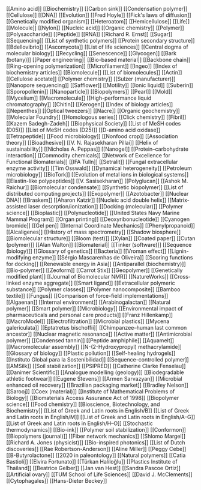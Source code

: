 [[Amino acid]]
[[Biochemistry]]
[[Carbon sink]]
[[Condensation polymer]]
[[Cellulose]]
[[DNA]]
[[Evolution]]
[[Fred Hoyle]]
[[Fick's laws of diffusion]]
[[Genetically modified organism]]
[[Heteroatom]]
[[Hemicellulose]]
[[Life]]
[[Molecule]]
[[Nylon]]
[[Nucleic acid]]
[[Organic chemistry]]
[[Polymer]]
[[Polysaccharide]]
[[Peptide]]
[[RNA]]
[[Richard R. Ernst]]
[[Sugar]]
[[Sequencing]]
[[List of synthetic polymers]]
[[Protein secondary structure]]
[[Bdellovibrio]]
[[Ascomycota]]
[[List of life sciences]]
[[Central dogma of molecular biology]]
[[Recycling]]
[[Senescence]]
[[Glycogen]]
[[Bark (botany)]]
[[Paper engineering]]
[[Bio-based material]]
[[Backbone chain]]
[[Ring-opening polymerization]]
[[Microfilament]]
[[Ingeo]]
[[Index of biochemistry articles]]
[[Biomolecule]]
[[List of biomolecules]]
[[Actin]]
[[Cellulose acetate]]
[[Polymer chemistry]]
[[Sulzer (manufacturer)]]
[[Nanopore sequencing]]
[[Safflower]]
[[Motility]]
[[Ionic liquid]]
[[Suberin]]
[[Sporopollenin]]
[[Nanoparticle]]
[[Biopolymers]]
[[Pearl]]
[[Mold]]
[[Mycelium]]
[[Macromolecule]]
[[High-performance liquid chromatography]]
[[Chitin]]
[[Kerogen]]
[[Index of biology articles]]
[[Nepenthes]]
[[Optical tweezers]]
[[Nacre]]
[[Organic geochemistry]]
[[Molecular Foundry]]
[[Homologous series]]
[[Click chemistry]]
[[Fibril]]
[[Kazem Sadegh-Zadeh]]
[[Biophysical Society]]
[[List of MeSH codes (D05)]]
[[List of MeSH codes (D25)]]
[[D-amino acid oxidase]]
[[Tetrapeptide]]
[[Food microbiology]]
[[Nonfood crop]]
[[Association theory]]
[[Bioadhesive]]
[[V. N. Rajasekharan Pillai]]
[[Helix of sustainability]]
[[Nicholas A. Peppas]]
[[Nanogel]]
[[Protein–carbohydrate interaction]]
[[Commodity chemicals]]
[[Network of Excellence for Functional Biomaterials]]
[[IFA Tulln]]
[[Setralit]]
[[Fungal extracellular enzyme activity]]
[[Tim Osswald]]
[[Dynamical heterogeneity]]
[[Petroleum microbiology]]
[[BioTork]]
[[Evolution of metal ions in biological systems]]
[[Elastin-like polypeptides]]
[[V. Sasisekharan]]
[[Polyglucan]]
[[Ashok M. Raichur]]
[[Biomolecular condensate]]
[[Synthetic biopolymer]]
[[List of distributed computing projects]]
[[Exopolymer]]
[[Azotobacter]]
[[Nuclear DNA]]
[[Braskem]]
[[Aharon Katzir]]
[[Nucleic acid double helix]]
[[Matrix-assisted laser desorption/ionization]]
[[Docking (molecular)]]
[[Polymer science]]
[[Bioplastic]]
[[Polynucleotide]]
[[United States Navy Marine Mammal Program]]
[[Organ printing]]
[[Deoxyribonucleotide]]
[[Cyanogen bromide]]
[[Gel pen]]
[[Internal Coordinate Mechanics]]
[[Phenylpropanoid]]
[[Alcaligenes]]
[[History of mass spectrometry]]
[[Shadow biosphere]]
[[Biomolecular structure]]
[[Bloom (test)]]
[[Xylan]]
[[Coated paper]]
[[Cutan (polymer)]]
[[Alan Walton]]
[[Biomaterial]]
[[Tinker (software)]]
[[Sequence (biology)]]
[[Glossary of genetics]]
[[Bacteria]]
[[Vroman effect]]
[[Lignin-modifying enzyme]]
[[Sérgio Mascarenhas de Oliveira]]
[[Scoring functions for docking]]
[[Renewable energy in Asia]]
[[Antiparallel (biochemistry)]]
[[Bio-polymer]]
[[Zeoform]]
[[Carrot Stix]]
[[Geopolymer]]
[[Genetically modified plant]]
[[Journal of Biomolecular NMR]]
[[NatureWorks]]
[[Cross-linked enzyme aggregate]]
[[Smart ligand]]
[[Extracellular polymeric substance]]
[[Polymer classes]]
[[Polymer nanocomposite]]
[[Bamboo textile]]
[[Fungus]]
[[Comparison of force-field implementations]]
[[Algaenan]]
[[Internal environment]]
[[Arabinogalactan]]
[[Natural polymer]]
[[Smart polymer]]
[[Microbiology]]
[[Environmental impact of pharmaceuticals and personal care products]]
[[Franz Hillenkamp]]
[[MacroModel]]
[[Electrofiltration]]
[[Microbial plastics]]
[[Mycena galericulata]]
[[Eptatretus bischoffii]]
[[Chimpanzee–human last common ancestor]]
[[Nuclear magnetic resonance]]
[[Active matter]]
[[Antimicrobial polymer]]
[[Condensed tannin]]
[[Peptide amphiphile]]
[[Aquamelt]]
[[Macromolecular assembly]]
[[N-(2-Hydroxypropyl) methacrylamide]]
[[Glossary of biology]]
[[Plastic pollution]]
[[Self-healing hydrogels]]
[[Instituto Global para la Sostenibilidad]]
[[Sequence-controlled polymer]]
[[AMSilk]]
[[Soil stabilization]]
[[PSIPRED]]
[[Catherine Clarke Fenselau]]
[[Danimer Scientific]]
[[Analogue modelling (geology)]]
[[Biodegradable athletic footwear]]
[[Eugene Stevens]]
[[Armen Sarvazyan]]
[[Microbial enhanced oil recovery]]
[[Brazilian packaging market]]
[[Bradley Nelson]]
[[Sarooj]]
[[Coex (material)]]
[[Institute of Mathematical Problems of Biology]]
[[Biomaterials Access Assurance Act of 1998]]
[[Biopolymer science]]
[[Food chemistry]]
[[Bioscience, Biotechnology, and Biochemistry]]
[[List of Greek and Latin roots in English/B]]
[[List of Greek and Latin roots in English/M]]
[[List of Greek and Latin roots in English/A–G]]
[[List of Greek and Latin roots in English/H–O]]
[[Stochastic thermodynamics]]
[[Bio-ink]]
[[Polymer soil stabilization]]
[[Conformon]]
[[Biopolymers (journal)]]
[[Fiber network mechanics]]
[[Shlomo Margel]]
[[Richard A. Jones (physicist)]]
[[Bio-inspired photonics]]
[[List of Dutch discoveries]]
[[Rae Robertson-Anderson]]
[[Aline Miller]]
[[Peggy Cebe]]
[[Β-Butyrolactone]]
[[2020 in paleontology]]
[[Natural polymers]]
[[Catia Bastioli]]
[[Elvira Fortunato]]
[[Türkan Haliloğlu]]
[[Plastics Institute of Thailand]]
[[Beatrice Gelber]]
[[Jan van Hest]]
[[Sandra Pascoe Ortiz]]
[[Artificial ovary]]
[[TUM School of Life Sciences]]
[[David J. McClements]]
[[Cytophagales]]
[[Hans-Dieter Beckey]]
